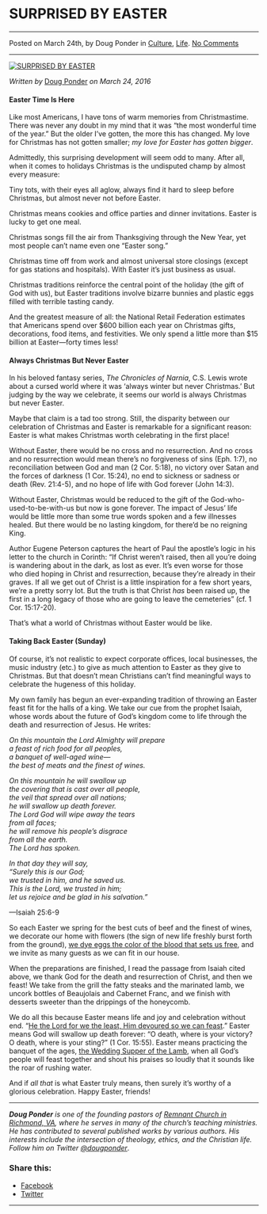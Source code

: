 SURPRISED BY EASTER
===================

* * *

Posted on March 24th, by Doug Ponder in [Culture](http://www.remnantresource.org/category/culture/), [Life](http://www.remnantresource.org/category/life/). [No Comments](http://www.remnantresource.org/surprised-by-easter/#respond)

* * *

[![SURPRISED BY EASTER](http://www.remnantresource.org/wp-content/uploads/2016/03/surprised-by-easter-02.png)](http://www.remnantresource.org/wp-content/uploads/2016/03/surprised-by-easter-02.png)  

_Written by_ [Doug Ponder](http://www.remnantresource.org/author/doug-ponder/ "Posts by Doug Ponder") _on March 24, 2016_

#### **Easter Time Is Here**

Like most Americans, I have tons of warm memories from Christmastime. There was never any doubt in my mind that it was “the most wonderful time of the year.” But the older I’ve gotten, the more this has changed. My love for Christmas has not gotten smaller; _my love for Easter has gotten bigger_.

Admittedly, this surprising development will seem odd to many. After all, when it comes to holidays Christmas is the undisputed champ by almost every measure:

Tiny tots, with their eyes all aglow, always find it hard to sleep before Christmas, but almost never not before Easter.

Christmas means cookies and office parties and dinner invitations. Easter is lucky to get one meal.

Christmas songs fill the air from Thanksgiving through the New Year, yet most people can’t name even one “Easter song.”

Christmas time off from work and almost universal store closings (except for gas stations and hospitals). With Easter it’s just business as usual.

Christmas traditions reinforce the central point of the holiday (the gift of God with us), but Easter traditions involve bizarre bunnies and plastic eggs filled with terrible tasting candy.

And the greatest measure of all: the National Retail Federation estimates that Americans spend over $600 billion each year on Christmas gifts, decorations, food items, and festivities. We only spend a little more than $15 billion at Easter—forty times less!

#### **Always Christmas But Never Easter**

In his beloved fantasy series, _The Chronicles of Narnia_, C.S. Lewis wrote about a cursed world where it was ‘always winter but never Christmas.’ But judging by the way we celebrate, it seems our world is always Christmas but never Easter.

Maybe that claim is a tad too strong. Still, the disparity between our celebration of Christmas and Easter is remarkable for a significant reason: Easter is what makes Christmas worth celebrating in the first place!

Without Easter, there would be no cross and no resurrection. And no cross and no resurrection would mean there’s no forgiveness of sins (Eph. 1:7), no reconciliation between God and man (2 Cor. 5:18), no victory over Satan and the forces of darkness (1 Cor. 15:24), no end to sickness or sadness or death (Rev. 21:4-5), and no hope of life with God forever (John 14:3).

Without Easter, Christmas would be reduced to the gift of the God-who-used-to-be-with-us but now is gone forever. The impact of Jesus’ life would be little more than some true words spoken and a few illnesses healed. But there would be no lasting kingdom, for there’d be no reigning King.

Author Eugene Peterson captures the heart of Paul the apostle’s logic in his letter to the church in Corinth: “If Christ weren’t raised, then all you’re doing is wandering about in the dark, as lost as ever. It’s even worse for those who died hoping in Christ and resurrection, because they’re already in their graves. If all we get out of Christ is a little inspiration for a few short years, we’re a pretty sorry lot. But the truth is that Christ _has_ been raised up, the first in a long legacy of those who are going to leave the cemeteries” (cf. 1 Cor. 15:17-20).

That’s what a world of Christmas without Easter would be like.

#### **Taking Back Easter (Sunday)**

Of course, it’s not realistic to expect corporate offices, local businesses, the music industry (etc.) to give as much attention to Easter as they give to Christmas. But that doesn’t mean Christians can’t find meaningful ways to celebrate the hugeness of this holiday.

My own family has begun an ever-expanding tradition of throwing an Easter feast fit for the halls of a king. We take our cue from the prophet Isaiah, whose words about the future of God’s kingdom come to life through the death and resurrection of Jesus. He writes:

_On this mountain the Lord Almighty will prepare_  
_a feast of rich food for all peoples,_  
_a banquet of well-aged wine—_  
_the best of meats and the finest of wines._

_On this mountain he will swallow up_  
_the covering that is cast over all people,_  
_the veil that spread over all nations;_  
_he will swallow up death forever._  
_The Lord God will wipe away the tears_  
_from all faces;_  
_he will remove his people’s disgrace_  
_from all the earth._  
_The Lord has spoken._

_In that day they will say,_  
_“Surely this is our God;_  
_we trusted in him, and he saved us._  
_This is the Lord, we trusted in him;_  
_let us rejoice and be glad in his salvation.”_

—Isaiah 25:6-9

So each Easter we spring for the best cuts of beef and the finest of wines, we decorate our home with flowers (the sign of new life freshly burst forth from the ground), [we dye eggs the color of the blood that sets us free](https://remnantrichmond.files.wordpress.com/2012/03/egg-with-cross.jpg?w=501), and we invite as many guests as we can fit in our house.

When the preparations are finished, I read the passage from Isaiah cited above, we thank God for the death and resurrection of Christ, and then we feast! We take from the grill the fatty steaks and the marinated lamb, we uncork bottles of Beaujolais and Cabernet Franc, and we finish with desserts sweeter than the drippings of the honeycomb.

We do all this because Easter means life and joy and celebration without end. “[He the Lord for we the least, Him devoured so we can feast](https://www.youtube.com/watch?v=muygjHVdtUY).” Easter means God will swallow up death forever: “O death, where is your victory? O death, where is your sting?” (1 Cor. 15:55). Easter means practicing the banquet of the ages, [the Wedding Supper of the Lamb](https://www.biblegateway.com/passage/?search=rev%2019%3A6-9&version=NIV), when all God’s people will feast together and shout his praises so loudly that it sounds like the roar of rushing water.

And if _all that_ is what Easter truly means, then surely it’s worthy of a glorious celebration. Happy Easter, friends!

* * *

_**Doug Ponder** is one of the founding pastors of [Remnant Church in Richmond, VA](http://www.remnantrichmond.org/), where he serves in many of the church’s teaching ministries. He has contributed to several published works by various authors. His interests include the intersection of theology, ethics, and the Christian life. Follow him on Twitter [@dougponder](https://twitter.com/dougponder)_.

### Share this:

*   [Facebook](http://www.remnantresource.org/surprised-by-easter/?share=facebook "Click to share on Facebook")
*   [Twitter](http://www.remnantresource.org/surprised-by-easter/?share=twitter "Click to share on Twitter")

  

* * *
